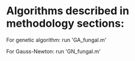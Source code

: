 # Algorithms described in methodology sections:

For genetic algorithm: run 'GA_fungal.m'

For Gauss-Newton: run 'GN_fungal.m'
